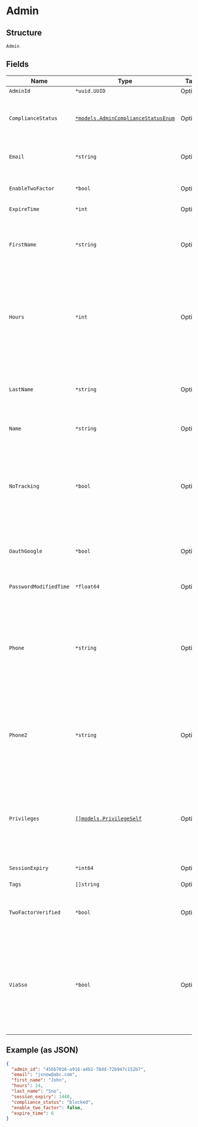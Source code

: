
# Admin

## Structure

`Admin`

## Fields

| Name | Type | Tags | Description |
|  --- | --- | --- | --- |
| `AdminId` | `*uuid.UUID` | Optional | - |
| `ComplianceStatus` | [`*models.AdminComplianceStatusEnum`](../../doc/models/admin-compliance-status-enum.md) | Optional | trade compliance status. enum: `blocked`, `restricted` |
| `Email` | `*string` | Optional | if admin account is not an Org API Token |
| `EnableTwoFactor` | `*bool` | Optional | if admin account is not an Org API Token |
| `ExpireTime` | `*int` | Optional | - |
| `FirstName` | `*string` | Optional | if admin account is not an Org API Token<br>for an invite, this is the original first name used |
| `Hours` | `*int` | Optional | if admin account is not an Org API Token, how long the invite should be valid<br>**Default**: `24`<br>**Constraints**: `>= 1`, `<= 168` |
| `LastName` | `*string` | Optional | if admin account is not an Org API Token<br>for an invite, this is the original last name used |
| `Name` | `*string` | Optional | for Org API Token Only |
| `NoTracking` | `*bool` | Optional | when it doesn’t exist, it’s assumed true on EU (i.e. no tracking, the user has to opt-in); otherwise, the user would have to opt-out |
| `OauthGoogle` | `*bool` | Optional | if admin account is not an Org API Token |
| `PasswordModifiedTime` | `*float64` | Optional | password last modified time, in epoch |
| `Phone` | `*string` | Optional | if admin account is not an Org API Token<br>phone number (numbers only, including country code) |
| `Phone2` | `*string` | Optional | if admin account is not an Org API Token<br>secondary phone number (numbers only, including country code) |
| `Privileges` | [`[]models.PrivilegeSelf`](../../doc/models/privilege-self.md) | Optional | list of privileges the admin has<br>**Constraints**: *Minimum Items*: `1`, *Unique Items Required* |
| `SessionExpiry` | `*int64` | Optional | **Constraints**: `>= 10`, `<= 20160` |
| `Tags` | `[]string` | Optional | - |
| `TwoFactorVerified` | `*bool` | Optional | if admin account is not an Org API Token<br>two factor status |
| `ViaSso` | `*bool` | Optional | if admin account is not an Org API Token<br>an admin login via_sso is more restircted. (password and email<br>cannot be changed) |

## Example (as JSON)

```json
{
  "admin_id": "456b7016-a916-a4b1-78dd-72b947c152b7",
  "email": "jsnow@abc.com",
  "first_name": "John",
  "hours": 24,
  "last_name": "Sno",
  "session_expiry": 1440,
  "compliance_status": "blocked",
  "enable_two_factor": false,
  "expire_time": 6
}
```

